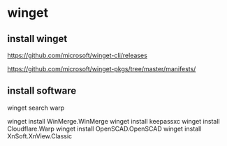 # winget

## install winget

https://github.com/microsoft/winget-cli/releases

https://github.com/microsoft/winget-pkgs/tree/master/manifests/

## install software

winget search warp

winget install WinMerge.WinMerge
winget install keepassxc
winget install Cloudflare.Warp
winget install OpenSCAD.OpenSCAD
winget install XnSoft.XnView.Classic
